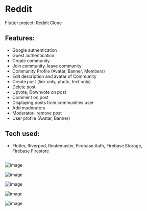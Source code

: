 # Reddit

Flutter project: Reddit Clone

## Features:
<ul>
  <li>Google authentication</li>
  <li>Guest authentication</li>
  <li>Create community</li>
  <li>Join community, leave community</li>
  <li>Community Profile (Avatar, Banner, Members)</li>
  <li>Edit description and avatar of Community</li>
  <li>Create post (link only, photo, text only)</li>
  <li>Delete post</li>
  <li>Upvote, Downvote on post</li>
  <li>Comment on post</li>
  <li>Displaying posts from communities user</li>
  <li>Add moderators</li>
  <li>Moderator- remove post</li>
  <li>User profile (Avatar, Banner)</li>
  </ul>
  
 
## Tech used: 
<ul>
  <li>
    Flutter, Riverpod, Routemaster, Firebase Auth, Firebase Storage, Firebase Firestore
  </li>
</ul>

##

![image](https://github.com/user-attachments/assets/f2918d82-3ce1-4e64-b166-9ba701541304)

![image](https://github.com/user-attachments/assets/3f512a42-95c0-40e4-94c9-2a4127cd1c1f)

![image](https://github.com/user-attachments/assets/eebaa78d-d77d-464c-9025-fb5ed468ff13)

![image](https://github.com/user-attachments/assets/a304a03d-2e17-4190-8604-9e594760ddf7)

![image](https://github.com/user-attachments/assets/e52f75d2-c777-400c-89c2-67ad79e1d1a9)




